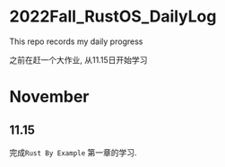 # 2022Fall_RustOS_DailyLog
This repo records my daily progress

之前在赶一个大作业, 从11.15日开始学习
# November

## 11.15

完成`Rust By Example` 第一章的学习.
